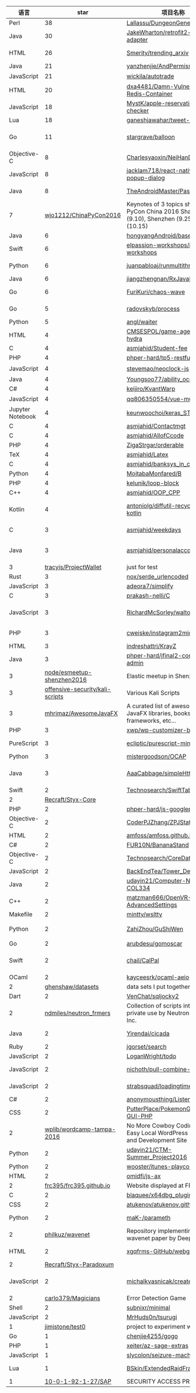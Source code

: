 语言|star|项目名称|描述
---|---|---|---
Perl|38|[Lallassu/DungeonGenerator](https://github.com/Lallassu/DungeonGenerator)|Dungeon generator for games.
Java|30|[JakeWharton/retrofit2-reactor-adapter](https://github.com/JakeWharton/retrofit2-reactor-adapter)|An Project Reactor CallAdapter.Factory implementation for Retrofit 2.
HTML|26|[Smerity/trending_arxiv](https://github.com/Smerity/trending_arxiv)|Track trending arXiv papers on Twitter from within your circle
Java|21|[yanzhenjie/AndPermission](https://github.com/yanzhenjie/AndPermission)|Android permission.
JavaScript|21|[wickila/autotrade](https://github.com/wickila/autotrade)|淘宝分销下单助手
HTML|20|[dxa4481/Damn-Vulnerable-Redis-Container](https://github.com/dxa4481/Damn-Vulnerable-Redis-Container)|An example of obtaining RCE via Redis and CSRF
JavaScript|18|[MystK/apple-reservations-checker](https://github.com/MystK/apple-reservations-checker)|Check if any reservations are availible
Lua|18|[ganeshjawahar/tweet-classify](https://github.com/ganeshjawahar/tweet-classify)|Tweet Classification using RNN and CNN
Go|11|[stargrave/balloon](https://github.com/stargrave/balloon)|Balloon password hashing library written on pure Go (mirror of https://git.cypherpunks.ru/cgit.cgi/balloon.git/)
Objective-C|8|[Charlesyaoxin/NeiHanDuanZI](https://github.com/Charlesyaoxin/NeiHanDuanZI)|内涵段子，让你成为一个老司机
JavaScript|8|[jacklam718/react-native-popup-dialog](https://github.com/jacklam718/react-native-popup-dialog)|React Native Popup Dialog for IOS & Android.
Java|8|[TheAndroidMaster/Pasta-Music](https://github.com/TheAndroidMaster/Pasta-Music)|A material design music player for Android, based off Pasta for Spotify
 |7|[wjo1212/ChinaPyCon2016](https://github.com/wjo1212/ChinaPyCon2016)|Keynotes of 3 topics shared in PyCon China 2016 Shanghai (9.10), Shenzhen (9.25), Beijing (10.15)
Java|6|[hongyangAndroid/basetools](https://github.com/hongyangAndroid/basetools)|base lib for android
Swift|6|[elpassion-workshops/iOS-workshops](https://github.com/elpassion-workshops/iOS-workshops)| 
Python|6|[juanpabloaj/runmultithread](https://github.com/juanpabloaj/runmultithread)|Run the same process with different inputs in different threads
Java|6|[jiangzhengnan/RxJavaModel](https://github.com/jiangzhengnan/RxJavaModel)| 
Go|6|[FuriKuri/chaos-wave](https://github.com/FuriKuri/chaos-wave)|Randomly kills and removes running docker container.
Go|5|[radovskyb/process](https://github.com/radovskyb/process)|process is a simple Go package for finding, starting and working with unix processes.
Python|5|[angl/waiter](https://github.com/angl/waiter)| 
HTML|4|[CMSESPOL/game-agent-shield-hydra](https://github.com/CMSESPOL/game-agent-shield-hydra)|Game to newbies of university at ESPOL 2T 2016
C|4|[asmjahid/Student-fee](https://github.com/asmjahid/Student-fee)|A simple student fee collection system in C
PHP|4|[phper-hard/tp5-restful](https://github.com/phper-hard/tp5-restful)| 
JavaScript|4|[stevemao/neoclock-js](https://github.com/stevemao/neoclock-js)|🕐 A NeoPixel wall clock made with JavaScript
Java|4|[Youngsoo77/ability_ocean](https://github.com/Youngsoo77/ability_ocean)|start spring project to late nov.
C#|4|[keijiro/KvantWarp](https://github.com/keijiro/KvantWarp)| 
JavaScript|4|[qq806350554/vue-mui-demo](https://github.com/qq806350554/vue-mui-demo)|爬去美拍热门页面
Jupyter Notebook|4|[keunwoochoi/keras_STFT_layer](https://github.com/keunwoochoi/keras_STFT_layer)|Do STFT in Keras
C|4|[asmjahid/Contactmgt](https://github.com/asmjahid/Contactmgt)| 
C|4|[asmjahid/AllofCcode](https://github.com/asmjahid/AllofCcode)| 
PHP|4|[ZigaStrgar/orderable](https://github.com/ZigaStrgar/orderable)|My very first Laravel package
TeX|4|[asmjahid/Latex](https://github.com/asmjahid/Latex)|All of my latex Template
C|4|[asmjahid/banksys_in_c](https://github.com/asmjahid/banksys_in_c)| 
Python|4|[MojtabaMonfared/B](https://github.com/MojtabaMonfared/B)|Script can help you to hosting bot in telegram 
PHP|4|[kelunik/loop-block](https://github.com/kelunik/loop-block)|Detect blocking ticks in event loops.
C++|4|[asmjahid/OOP_CPP](https://github.com/asmjahid/OOP_CPP)|My academic source code of OOP 
Kotlin|4|[antoniolg/diffutil-recyclerview-kotlin](https://github.com/antoniolg/diffutil-recyclerview-kotlin)|An example on how to implement DiffUtil for RecyclerViews in Kotlin, and what to do to make code simpler.
C|3|[asmjahid/weekdays](https://github.com/asmjahid/weekdays)|In Structure Programming language course tried to make a simple project in C
Java|3|[asmjahid/personalaccount_assist](https://github.com/asmjahid/personalaccount_assist)|Personal Account assistant is android project which i have completed on my university course.
 |3|[tracyis/ProjectWallet](https://github.com/tracyis/ProjectWallet)|just for test
Rust|3|[nox/serde_urlencoded](https://github.com/nox/serde_urlencoded)|x-www-form-urlencoded meets Serde
JavaScript|3|[adeora7/simplify](https://github.com/adeora7/simplify)| 
C|3|[prakash-nelli/C](https://github.com/prakash-nelli/C)| Calculator example using C code
JavaScript|3|[RichardMcSorley/walton](https://github.com/RichardMcSorley/walton)|Walton Product is a application to help Walmart associates find information about the products they sell to their customers.
PHP|3|[cweiske/instagram2micropub](https://github.com/cweiske/instagram2micropub)|Downloads images of a (private) instagram profile and sends them to a Micropub endpoint
HTML|3|[indreshattri/KrayZ](https://github.com/indreshattri/KrayZ)| 
Java|3|[phper-hard/jfinal2-common-admin](https://github.com/phper-hard/jfinal2-common-admin)| 
 |3|[node/esmeetup-shenzhen2016](https://github.com/node/esmeetup-shenzhen2016)|Elastic meetup in Shenzhen 2016
 |3|[offensive-security/kali-scripts](https://github.com/offensive-security/kali-scripts)|Various Kali Scripts
 |3|[mhrimaz/AwesomeJavaFX](https://github.com/mhrimaz/AwesomeJavaFX)|A curated list of awesome JavaFX libraries, books, frameworks, etc...
PHP|3|[xwp/wp-customizer-blank-slate](https://github.com/xwp/wp-customizer-blank-slate)| 
PureScript|3|[ecliptic/purescript-mini-redux](https://github.com/ecliptic/purescript-mini-redux)|An idiomatic mini-interface to Redux for PureScript
Python|3|[mistergoodson/OCAP](https://github.com/mistergoodson/OCAP)| 
Java|3|[AaaCabbage/simpleHttp](https://github.com/AaaCabbage/simpleHttp)|Cordova / Phonegap plugin for communicating with HTTP servers.  Supports  Android. use RxAndroid OkHttp Retrofit.
Swift|2|[Technosearch/SwiftTableView](https://github.com/Technosearch/SwiftTableView)|UITableView in Swift Language IOS
 |2|[Recraft/Styx-Core](https://github.com/Recraft/Styx-Core)| 
PHP|2|[phper-hard/js-googleplus](https://github.com/phper-hard/js-googleplus)| 
Objective-C|2|[CoderPJZhang/ZPJStatusBarHUD](https://github.com/CoderPJZhang/ZPJStatusBarHUD)|一个简简单单的状态栏显示器
HTML|2|[amfoss/amfoss.github.io](https://github.com/amfoss/amfoss.github.io)|Organization store
C#|2|[FUR10N/BananaStand](https://github.com/FUR10N/BananaStand)| 
Objective-C|2|[Technosearch/CoreData](https://github.com/Technosearch/CoreData)|Basics of CoreData implementation Using Employee Detail System.
JavaScript|2|[BackEndTea/Tower_Defense](https://github.com/BackEndTea/Tower_Defense)|A small towerdefense game
Java|2|[udayin21/Computer-Networks-COL334](https://github.com/udayin21/Computer-Networks-COL334)| 
C++|2|[matzman666/OpenVR-AdvancedSettings](https://github.com/matzman666/OpenVR-AdvancedSettings)|OpenVR Advanced Settings Dashboard Overlay
Makefile|2|[mintty/wsltty](https://github.com/mintty/wsltty)| 
Python|2|[ZahiZhou/GuShiWen](https://github.com/ZahiZhou/GuShiWen)|Scrapy练习项目，利用Scrapy抓取古诗（唐诗三百首，宋词三百首等），并保存为json格式
Go|2|[arubdesu/gomoscar](https://github.com/arubdesu/gomoscar)|Moscargo v2
Swift|2|[chail/CalPal](https://github.com/chail/CalPal)|an iOS application that uses computer vision to detect photo details and autopopulate a calendar event
OCaml|2|[kayceesrk/ocaml-aeio](https://github.com/kayceesrk/ocaml-aeio)|Asynchronous effect based IO
 |2|[ghenshaw/datasets](https://github.com/ghenshaw/datasets)|data sets I put together
Dart|2|[VenChat/sqljocky2](https://github.com/VenChat/sqljocky2)|SQLJocky2 . Keeping SQLJocky Alive
 |2|[ndmiles/neutron_frmers](https://github.com/ndmiles/neutron_frmers)|Collection of scripts intended for private use by Neutron Farms, Inc. 
Java|2|[Yirendai/cicada](https://github.com/Yirendai/cicada)|A Dapper based Large-Scale Distributed Systems Tracing Infrastructure
Ruby|2|[jgorset/search](https://github.com/jgorset/search)|A file search and suggestion command
JavaScript|2|[LoganWright/todo](https://github.com/LoganWright/todo)|temp flasdf
JavaScript|2|[nichoth/pull-combine-latest](https://github.com/nichoth/pull-combine-latest)|Combine the latest values from many pull streams
JavaScript|2|[strabsquad/loadingtime](https://github.com/strabsquad/loadingtime)|Small script to record and display the loading time of a page
C#|2|[anonymousthing/ListenMoeClient](https://github.com/anonymousthing/ListenMoeClient)|A listen.moe client for Windows
CSS|2|[PutterPlace/PokemonGo-Map-GUI-PHP](https://github.com/PutterPlace/PokemonGo-Map-GUI-PHP)|A PHP implementation of PokemonGo-Map's GUI.
 |2|[wplib/wordcamp-tampa-2016](https://github.com/wplib/wordcamp-tampa-2016)|No More Cowboy Coding! A.K.A. Easy Local WordPress Staging and Development Site
Python|2|[udayin21/CTM-Summer_Project2016](https://github.com/udayin21/CTM-Summer_Project2016)|Campus Traffic Monitoring- sending warnings to speed violators inside IITD campus
Python|2|[wooster/itunes-playcounts](https://github.com/wooster/itunes-playcounts)| 
HTML|2|[omidfi/js-ax](https://github.com/omidfi/js-ax)|Safety tips for working with JavaScript
 |2|[frc395/frc395.github.io](https://github.com/frc395/frc395.github.io)|Website displayed at FRC events.
C|2|[blaquee/x64dbg_plugin](https://github.com/blaquee/x64dbg_plugin)|template plugin for x64dbg
CSS|2|[atukenov/atukenov.github.io](https://github.com/atukenov/atukenov.github.io)|My Personal Blog
Python|2|[maK-/parameth](https://github.com/maK-/parameth)|This tool can be used to brute discover GET and POST parameters
 |2|[philkuz/wavenet](https://github.com/philkuz/wavenet)|Repository implementing the wavenet paper by DeepMind 
HTML|2|[xgqfrms-GitHub/webgeeker](https://github.com/xgqfrms-GitHub/webgeeker)|webgeeker : this is a website that purpose for web geeker do some  great things!
 |2|[Recraft/Styx-Paradoxum](https://github.com/Recraft/Styx-Paradoxum)| 
JavaScript|2|[michalkvasnicak/create-js-app](https://github.com/michalkvasnicak/create-js-app)|Create full stack javascript applications with no configuration. Powered by webpack 2, eslint.
 |2|[carlo379/Magicians](https://github.com/carlo379/Magicians)|Error Detection Game
Shell|2|[subnixr/minimal](https://github.com/subnixr/minimal)|A minimal zsh theme
JavaScript|2|[MrHuds0n/tsurugi](https://github.com/MrHuds0n/tsurugi)|Running on Heroku
 |1|[jimjstone/test0](https://github.com/jimjstone/test0)|project to experiment with 
Go|1|[chenjie4255/gogo](https://github.com/chenjie4255/gogo)|run go function in parallel
PHP|1|[xeiter/az-sage-extras](https://github.com/xeiter/az-sage-extras)| 
JavaScript|1|[slycolon/seizure-machine](https://github.com/slycolon/seizure-machine)| 
Lua|1|[BSkin/ExtendedRaidFrames](https://github.com/BSkin/ExtendedRaidFrames)|An extension of the default Raid Frames in World of Warcraft
 |1|[10-0-1-92-1-27/SAP](https://github.com/10-0-1-92-1-27/SAP)|SECURITY ACCESS PROTOCOL
